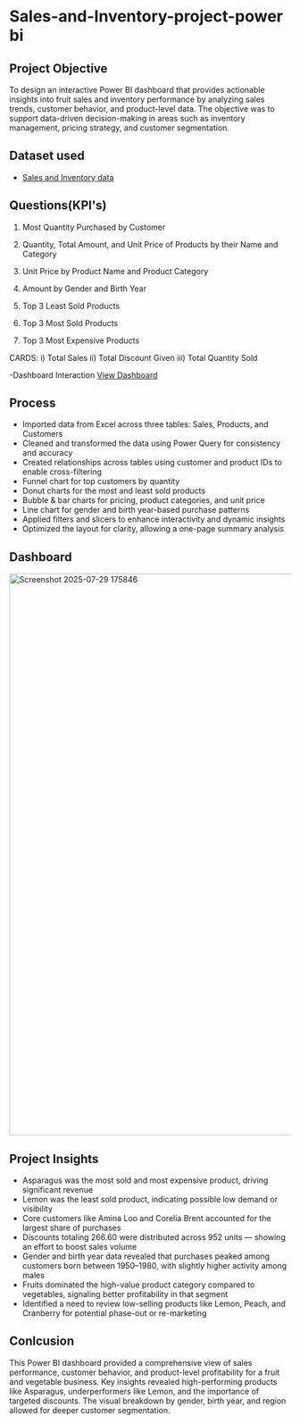 # Sales-and-Inventory-project-power bi
## Project Objective
To design an interactive Power BI dashboard that provides actionable insights into fruit sales and inventory performance by analyzing sales trends, customer behavior, and product-level data. The objective was to support data-driven decision-making in areas such as inventory management, pricing strategy, and customer segmentation.

## Dataset used
- <a href="https://drive.google.com/drive/folders/1DshD-Ud037J1ij9QPiyrLghjYRXClZGq">Sales and Inventory data</a>

## Questions(KPI's)
1. Most Quantity Purchased by Customer
2. Quantity, Total Amount, and Unit Price of Products by their Name and Category
3. Unit Price by Product Name and Product Category
4. Amount by Gender and Birth Year

5. Top 3 Least Sold Products
6. Top 3 Most Sold Products 
7. Top 3 Most Expensive Products

CARDS:
	i) Total Sales
	ii) Total Discount Given 
	iii) Total Quantity Sold

-Dashboard Interaction <a href="https://github.com/Meghanaaaaaaaaaaaaa/Sales-and-Inventory-project-/blob/main/Sales%20and%20Inventory%20Analysis.pbix">View Dashboard</a>

## Process
- Imported data from Excel across three tables: Sales, Products, and Customers
- Cleaned and transformed the data using Power Query for consistency and accuracy
- Created relationships across tables using customer and product IDs to enable cross-filtering
- Funnel chart for top customers by quantity
- Donut charts for the most and least sold products
- Bubble & bar charts for pricing, product categories, and unit price
- Line chart for gender and birth year-based purchase patterns
- Applied filters and slicers to enhance interactivity and dynamic insights
- Optimized the layout for clarity, allowing a one-page summary analysis

## Dashboard
<img width="1919" height="1006" alt="Screenshot 2025-07-29 175846" src="https://github.com/user-attachments/assets/ffb8250f-a190-4b68-9ba2-d8a5f7576cdf" />

## Project Insights
- Asparagus was the most sold and most expensive product, driving significant revenue
- Lemon was the least sold product, indicating possible low demand or visibility
- Core customers like Amina Loo and Corelia Brent accounted for the largest share of purchases
- Discounts totaling 266.60 were distributed across 952 units — showing an effort to boost sales volume
- Gender and birth year data revealed that purchases peaked among customers born between 1950–1980, with slightly higher activity among males
- Fruits dominated the high-value product category compared to vegetables, signaling better profitability in that segment
- Identified a need to review low-selling products like Lemon, Peach, and Cranberry for potential phase-out or re-marketing


 ## Conlcusion
This Power BI dashboard provided a comprehensive view of sales performance, customer behavior, and product-level profitability for a fruit and vegetable business. Key insights revealed high-performing products like Asparagus, underperformers like Lemon, and the importance of targeted discounts. The visual breakdown by gender, birth year, and region allowed for deeper customer segmentation.





 
